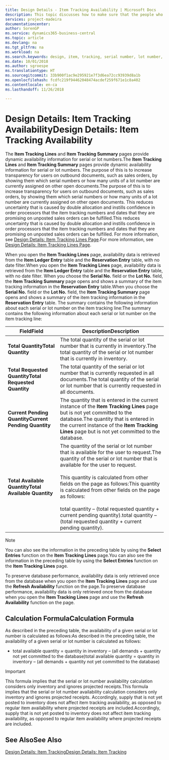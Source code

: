 ```yaml
---
title: Design Details - Item Tracking Availability | Microsoft Docs
description: This topic discusses how to make sure that the people who process orders can rely on the availability of serial or lot numbers.
services: project-madeira
documentationcenter: 
author: SorenGP
ms.service: dynamics365-business-central
ms.topic: article
ms.devlang: na
ms.tgt_pltfrm: na
ms.workload: na
ms.search.keywords: design, item, tracking, serial number, lot number, outbound documents
ms.date: 10/01/2018
ms.author: sgroespe
ms.translationtype: HT
ms.sourcegitcommit: 33b900f1ac9e295921e7f3d6ea72cc93939d8a1b
ms.openlocfilehash: fcdfc219f94462048474acdef259f671e1c8a402
ms.contentlocale: en-ca
ms.lasthandoff: 11/26/2018

---
```

# <a name="design-details-item-tracking-availability"></a><span data-ttu-id="43a4b-103">Design Details: Item Tracking Availability</span><span class="sxs-lookup"><span data-stu-id="43a4b-103">Design Details: Item Tracking Availability</span></span>
<span data-ttu-id="43a4b-104">The **Item Tracking Lines** and **Item Tracking Summary** pages provide dynamic availability information for serial or lot numbers.</span><span class="sxs-lookup"><span data-stu-id="43a4b-104">The **Item Tracking Lines** and **Item Tracking Summary** pages provide dynamic availability information for serial or lot numbers.</span></span> <span data-ttu-id="43a4b-105">The purpose of this is to increase transparency for users on outbound documents, such as sales orders, by showing them which serial numbers or how many units of a lot number are currently assigned on other open documents.</span><span class="sxs-lookup"><span data-stu-id="43a4b-105">The purpose of this is to increase transparency for users on outbound documents, such as sales orders, by showing them which serial numbers or how many units of a lot number are currently assigned on other open documents.</span></span> <span data-ttu-id="43a4b-106">This reduces uncertainty that is caused by double allocation and instills confidence in order processors that the item tracking numbers and dates that they are promising on unposted sales orders can be fulfilled.</span><span class="sxs-lookup"><span data-stu-id="43a4b-106">This reduces uncertainty that is caused by double allocation and instills confidence in order processors that the item tracking numbers and dates that they are promising on unposted sales orders can be fulfilled.</span></span> <span data-ttu-id="43a4b-107">For more information, see [Design Details: Item Tracking Lines Page](design-details-item-tracking-lines-window.md).</span><span class="sxs-lookup"><span data-stu-id="43a4b-107">For more information, see [Design Details: Item Tracking Lines Page](design-details-item-tracking-lines-window.md).</span></span>  

<span data-ttu-id="43a4b-108">When you open the **Item Tracking Lines** page, availability data is retrieved from the **Item Ledger Entry** table and the **Reservation Entry** table, with no date filter.</span><span class="sxs-lookup"><span data-stu-id="43a4b-108">When you open the **Item Tracking Lines** page, availability data is retrieved from the **Item Ledger Entry** table and the **Reservation Entry** table, with no date filter.</span></span> <span data-ttu-id="43a4b-109">When you choose the **Serial No.** field or the **Lot No.** field, the **Item Tracking Summary** page opens and shows a summary of the item tracking information in the **Reservation Entry** table.</span><span class="sxs-lookup"><span data-stu-id="43a4b-109">When you choose the **Serial No.** field or the **Lot No.** field, the **Item Tracking Summary** page opens and shows a summary of the item tracking information in the **Reservation Entry** table.</span></span> <span data-ttu-id="43a4b-110">The summary contains the following information about each serial or lot number on the item tracking line:</span><span class="sxs-lookup"><span data-stu-id="43a4b-110">The summary contains the following information about each serial or lot number on the item tracking line:</span></span>  

|<span data-ttu-id="43a4b-111">Field</span><span class="sxs-lookup"><span data-stu-id="43a4b-111">Field</span></span>|<span data-ttu-id="43a4b-112">Description</span><span class="sxs-lookup"><span data-stu-id="43a4b-112">Description</span></span>|  
|---------------------------------|---------------------------------------|  
|<span data-ttu-id="43a4b-113">**Total Quantity**</span><span class="sxs-lookup"><span data-stu-id="43a4b-113">**Total Quantity**</span></span>|<span data-ttu-id="43a4b-114">The total quantity of the serial or lot number that is currently in inventory.</span><span class="sxs-lookup"><span data-stu-id="43a4b-114">The total quantity of the serial or lot number that is currently in inventory.</span></span>|  
|<span data-ttu-id="43a4b-115">**Total Requested Quantity**</span><span class="sxs-lookup"><span data-stu-id="43a4b-115">**Total Requested Quantity**</span></span>|<span data-ttu-id="43a4b-116">The total quantity of the serial or lot number that is currently requested in all documents.</span><span class="sxs-lookup"><span data-stu-id="43a4b-116">The total quantity of the serial or lot number that is currently requested in all documents.</span></span>|  
|<span data-ttu-id="43a4b-117">**Current Pending Quantity**</span><span class="sxs-lookup"><span data-stu-id="43a4b-117">**Current Pending Quantity**</span></span>|<span data-ttu-id="43a4b-118">The quantity that is entered in the current instance of the **Item Tracking Lines** page but is not yet committed to the database.</span><span class="sxs-lookup"><span data-stu-id="43a4b-118">The quantity that is entered in the current instance of the **Item Tracking Lines** page but is not yet committed to the database.</span></span>|  
|<span data-ttu-id="43a4b-119">**Total Available Quantity**</span><span class="sxs-lookup"><span data-stu-id="43a4b-119">**Total Available Quantity**</span></span>|<span data-ttu-id="43a4b-120">The quantity of the serial or lot number that is available for the user to request.</span><span class="sxs-lookup"><span data-stu-id="43a4b-120">The quantity of the serial or lot number that is available for the user to request.</span></span><br /><br /> <span data-ttu-id="43a4b-121">This quantity is calculated from other fields on the page as follows:</span><span class="sxs-lookup"><span data-stu-id="43a4b-121">This quantity is calculated from other fields on the page as follows:</span></span><br /><br /> <span data-ttu-id="43a4b-122">total quantity – (total requested quantity + current pending quantity).</span><span class="sxs-lookup"><span data-stu-id="43a4b-122">total quantity – (total requested quantity + current pending quantity).</span></span>|  

> [!NOTE]  
>  <span data-ttu-id="43a4b-123">You can also see the information in the preceding table by using the **Select Entries** function on the **Item Tracking Lines** page.</span><span class="sxs-lookup"><span data-stu-id="43a4b-123">You can also see the information in the preceding table by using the **Select Entries** function on the **Item Tracking Lines** page.</span></span>  

<span data-ttu-id="43a4b-124">To preserve database performance, availability data is only retrieved once from the database when you open the **Item Tracking Lines** page and use the **Refresh Availability** function on the page.</span><span class="sxs-lookup"><span data-stu-id="43a4b-124">To preserve database performance, availability data is only retrieved once from the database when you open the **Item Tracking Lines** page and use the **Refresh Availability** function on the page.</span></span>  

## <a name="calculation-formula"></a><span data-ttu-id="43a4b-125">Calculation Formula</span><span class="sxs-lookup"><span data-stu-id="43a4b-125">Calculation Formula</span></span>  
<span data-ttu-id="43a4b-126">As described in the preceding table, the availability of a given serial or lot number is calculated as follows:</span><span class="sxs-lookup"><span data-stu-id="43a4b-126">As described in the preceding table, the availability of a given serial or lot number is calculated as follows:</span></span>  

* <span data-ttu-id="43a4b-127">total available quantity = quantity in inventory – (all demands + quantity not yet committed to the database)</span><span class="sxs-lookup"><span data-stu-id="43a4b-127">total available quantity = quantity in inventory – (all demands + quantity not yet committed to the database)</span></span>  

> [!IMPORTANT]  
>  <span data-ttu-id="43a4b-128">This formula implies that the serial or lot number availability calculation considers only inventory and ignores projected receipts.</span><span class="sxs-lookup"><span data-stu-id="43a4b-128">This formula implies that the serial or lot number availability calculation considers only inventory and ignores projected receipts.</span></span> <span data-ttu-id="43a4b-129">Accordingly, supply that is not yet posted to inventory does not affect item tracking availability, as opposed to regular item availability where projected receipts are included.</span><span class="sxs-lookup"><span data-stu-id="43a4b-129">Accordingly, supply that is not yet posted to inventory does not affect item tracking availability, as opposed to regular item availability where projected receipts are included.</span></span>  

## <a name="see-also"></a><span data-ttu-id="43a4b-130">See Also</span><span class="sxs-lookup"><span data-stu-id="43a4b-130">See Also</span></span>  
[<span data-ttu-id="43a4b-131">Design Details: Item Tracking</span><span class="sxs-lookup"><span data-stu-id="43a4b-131">Design Details: Item Tracking</span></span>](design-details-item-tracking.md)

